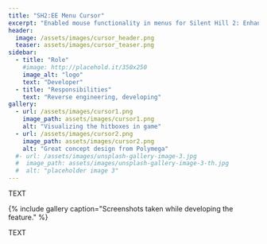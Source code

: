 ```yaml
---
title: "SH2:EE Menu Cursor"
excerpt: "Enabled mouse functionality in menus for Silent Hill 2: Enhanced Edition."
header:
  image: /assets/images/cursor_header.png
  teaser: assets/images/cursor_teaser.png
sidebar:
  - title: "Role"
    #image: http://placehold.it/350x250
    image_alt: "logo"
    text: "Developer"
  - title: "Responsibilities"
    text: "Reverse engineering, developing"
gallery:
  - url: /assets/images/cursor1.png
    image_path: assets/images/cursor1.png
    alt: "Visualizing the hitboxes in game"
  - url: /assets/images/cursor2.png
    image_path: assets/images/cursor2.png
    alt: "Great concept design from Polymega"
  #- url: /assets/images/unsplash-gallery-image-3.jpg
  #  image_path: assets/images/unsplash-gallery-image-3-th.jpg
  #  alt: "placeholder image 3"
---
```


TEXT

{% include gallery caption="Screenshots taken while developing the feature." %}

TEXT


